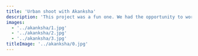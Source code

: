 ```yaml
---
title: 'Urban shoot with Akanksha'
description: 'This project was a fun one. We had the opportunity to work with a couple of friends who wanted to capture their love for each other in a photo shoot. We had a great time and the photos turned out great.'
images:
  - '../akanksha/1.jpg'
  - '../akanksha/2.jpg'
  - '../akanksha/3.jpg'
titleImage: '../akanksha/0.jpg'
---
```

